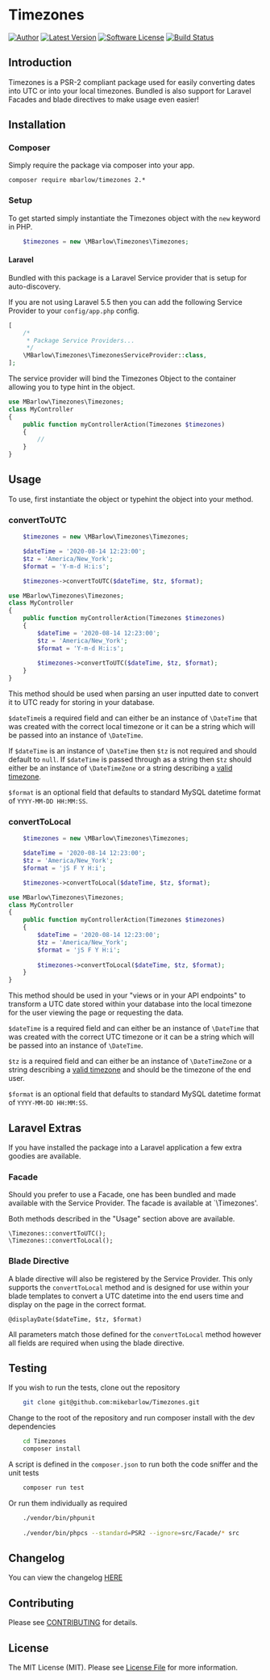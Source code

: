# Timezones

[![Author](http://img.shields.io/badge/author-@mikebarlow-red.svg?style=flat-square)](https://twitter.com/mikebarlow)
[![Latest Version](https://img.shields.io/github/release/mikebarlow/Timezones.svg?style=flat-square)](https://github.com/mikebarlow/Timezones/releases)
[![Software License](https://img.shields.io/badge/license-MIT-brightgreen.svg?style=flat-square)](https://github.com/mikebarlow/Timezones/blob/master/LICENSE)
[![Build Status](https://img.shields.io/github/workflow/status/mikebarlow/Timezones/PHP%20Composer?style=flat-square)](https://github.com/mikebarlow/Timezones/actions)

## Introduction

Timezones is a PSR-2 compliant package used for easily converting dates into UTC or into your local timezones. Bundled is also support for Laravel Facades and blade directives to make usage even easier!

## Installation

### Composer

Simply require the package via composer into your app.

    composer require mbarlow/timezones 2.*

### Setup

To get started simply instantiate the Timezones object with the `new` keyword in PHP.

```php
    $timezones = new \MBarlow\Timezones\Timezones;
```

#### Laravel

Bundled with this package is a Laravel Service provider that is setup for auto-discovery.

If you are not using Laravel 5.5 then you can add the following Service Provider to your `config/app.php` config.

```php
[
    /*
     * Package Service Providers...
     */    
    \MBarlow\Timezones\TimezonesServiceProvider::class,
];
```

The service provider will bind the Timezones Object to the container allowing you to type hint in the object.

```php
use MBarlow\Timezones\Timezones;
class MyController 
{
    public function myControllerAction(Timezones $timezones)                
    {
        // 
    }
}
```

## Usage

To use, first instantiate the object or typehint the object into your method.

### convertToUTC

```php
    $timezones = new \MBarlow\Timezones\Timezones;

    $dateTime = '2020-08-14 12:23:00';
    $tz = 'America/New_York';
    $format = 'Y-m-d H:i:s';

    $timezones->convertToUTC($dateTime, $tz, $format);
```

```php
use MBarlow\Timezones\Timezones;
class MyController 
{
    public function myControllerAction(Timezones $timezones)                
    {
        $dateTime = '2020-08-14 12:23:00';
        $tz = 'America/New_York';
        $format = 'Y-m-d H:i:s';
    
        $timezones->convertToUTC($dateTime, $tz, $format);
    }
}
```

This method should be used when parsing an user inputted date to convert it to UTC ready for storing in your database.

`$dateTime`is a required field and can either be an instance of `\DateTime` that was created with the correct local timezone or it can be a string which will be passed into an instance of `\DateTime`.

If `$dateTime` is an instance of `\DateTime` then `$tz` is not required and should default to `null`. If `$dateTime` is passed through as a string then `$tz` should either be an instance of `\DateTimeZone` or a string describing a [valid timezone](http://php.net/manual/en/timezones.php).

`$format` is an optional field that defaults to standard MySQL datetime format of `YYYY-MM-DD HH:MM:SS`.

### convertToLocal

```php
    $timezones = new \MBarlow\Timezones\Timezones;

    $dateTime = '2020-08-14 12:23:00';
    $tz = 'America/New_York';
    $format = 'jS F Y H:i';

    $timezones->convertToLocal($dateTime, $tz, $format);
```

```php
use MBarlow\Timezones\Timezones;
class MyController 
{
    public function myControllerAction(Timezones $timezones)                
    {
        $dateTime = '2020-08-14 12:23:00';
        $tz = 'America/New_York';
        $format = 'jS F Y H:i';
    
        $timezones->convertToLocal($dateTime, $tz, $format);
    }
}
```

This method should be used in your "views or in your API endpoints" to transform a UTC date stored within your database into the local timezone for the user viewing the page or requesting the data.

`$dateTime` is a required field and can either be an instance of `\DateTime` that was created with the correct UTC timezone or it can be a string which will be passed into an instance of `\DateTime`.

`$tz` is a required field and can either be an instance of `\DateTimeZone` or a string describing a [valid timezone](http://php.net/manual/en/timezones.php) and should be the timezone of the end user.

`$format` is an optional field that defaults to standard MySQL datetime format of `YYYY-MM-DD HH:MM:SS`.

## Laravel Extras

If you have installed the package into a Laravel application a few extra goodies are available.

### Facade

Should you prefer to use a Facade, one has been bundled and made available with the Service Provider. The facade is available at `\Timezones'.

Both methods described in the "Usage" section above are available.

    \Timezones::convertToUTC();
    \Timezones::convertToLocal();

### Blade Directive

A blade directive will also be registered by the Service Provider. This only supports the `convertToLocal` method and is designed for use within your blade templates to convert a UTC datetime into the end users time and display on the page in the correct format.

    @displayDate($dateTime, $tz, $format)

All parameters match those defined for the `convertToLocal` method however all fields are required when using the blade directive.

## Testing

If you wish to run the tests, clone out the repository

```bash
    git clone git@github.com:mikebarlow/Timezones.git
```

Change to the root of the repository and run composer install with the dev dependencies

```bash
    cd Timezones
    composer install
```

A script is defined in the `composer.json` to run both the code sniffer and the unit tests

```bash 
    composer run test
```

Or run them individually as required

```bash
    ./vendor/bin/phpunit
    
    ./vendor/bin/phpcs --standard=PSR2 --ignore=src/Facade/* src
```

## Changelog

You can view the changelog [HERE](https://github.com/mikebarlow/Timezones/blob/master/CHANGELOG.md)

## Contributing

Please see [CONTRIBUTING](https://github.com/mikebarlow/Timezones/blob/master/CONTRIBUTING.md) for details.

## License

The MIT License (MIT). Please see [License File](https://github.com/mikebarlow/Timezones/blob/master/LICENSE) for more information.
